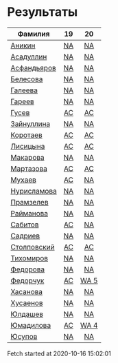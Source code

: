 # Результаты
Фамилия | 19| 20
---|:---:|:---:
[Аникин](Аникин/README.md)  | [NA](Аникин/19.md) | [NA](Аникин/20.md)
[Асадуллин](Асадуллин/README.md)  | [NA](Асадуллин/19.md) | [NA](Асадуллин/20.md)
[Асфандьяров](Асфандьяров/README.md)  | [NA](Асфандьяров/19.md) | [NA](Асфандьяров/20.md)
[Белесова](Белесова/README.md)  | [NA](Белесова/19.md) | [NA](Белесова/20.md)
[Галеева](Галеева/README.md)  | [NA](Галеева/19.md) | [NA](Галеева/20.md)
[Гареев](Гареев/README.md)  | [NA](Гареев/19.md) | [NA](Гареев/20.md)
[Гусев](Гусев/README.md)  | [AC](Гусев/19.md) | [AC](Гусев/20.md)
[Зайнуллина](Зайнуллина/README.md)  | [NA](Зайнуллина/19.md) | [NA](Зайнуллина/20.md)
[Коротаев](Коротаев/README.md)  | [AC](Коротаев/19.md) | [AC](Коротаев/20.md)
[Лисицына](Лисицына/README.md)  | [AC](Лисицына/19.md) | [AC](Лисицына/20.md)
[Макарова](Макарова/README.md)  | [NA](Макарова/19.md) | [NA](Макарова/20.md)
[Мартазова](Мартазова/README.md)  | [AC](Мартазова/19.md) | [AC](Мартазова/20.md)
[Мухаев](Мухаев/README.md)  | [AC](Мухаев/19.md) | [NA](Мухаев/20.md)
[Нурисламова](Нурисламова/README.md)  | [NA](Нурисламова/19.md) | [NA](Нурисламова/20.md)
[Прамзелев](Прамзелев/README.md)  | [NA](Прамзелев/19.md) | [NA](Прамзелев/20.md)
[Райманова](Райманова/README.md)  | [NA](Райманова/19.md) | [NA](Райманова/20.md)
[Сабитов](Сабитов/README.md)  | [AC](Сабитов/19.md) | [NA](Сабитов/20.md)
[Садриев](Садриев/README.md)  | [NA](Садриев/19.md) | [NA](Садриев/20.md)
[Столповский](Столповский/README.md)  | [AC](Столповский/19.md) | [AC](Столповский/20.md)
[Тихомиров](Тихомиров/README.md)  | [NA](Тихомиров/19.md) | [NA](Тихомиров/20.md)
[Федорова](Федорова/README.md)  | [NA](Федорова/19.md) | [NA](Федорова/20.md)
[Федорчук](Федорчук/README.md)  | [AC](Федорчук/19.md) | [WA 5](Федорчук/20.md)
[Хасанова](Хасанова/README.md)  | [NA](Хасанова/19.md) | [NA](Хасанова/20.md)
[Хусаенов](Хусаенов/README.md)  | [NA](Хусаенов/19.md) | [NA](Хусаенов/20.md)
[Юлдашев](Юлдашев/README.md)  | [NA](Юлдашев/19.md) | [NA](Юлдашев/20.md)
[Юмадилова](Юмадилова/README.md)  | [AC](Юмадилова/19.md) | [WA 4](Юмадилова/20.md)
[Юсупов](Юсупов/README.md)  | [NA](Юсупов/19.md) | [NA](Юсупов/20.md)

Fetch started at 2020-10-16 15:02:01
